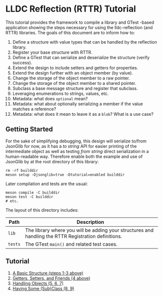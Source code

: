 # LLDC Reflection (RTTR) Tutorial

This tutorial provides the framework to compile a library and GTest -based application showing the steps necessary for using the lldc-reflection (and RTTR) libraries.  The goals of this document are to inform how to:

1. Define a structure with value types that can be handled by the reflection library.
2. Register your base structure with RTTR.
3. Define a GTest that can serialize and deserialize the structure (verify success).
4. Extend the design to include setters and getters for properties.
5. Extend the design further with an object member (by value).
6. Change the storage of the object member to a raw pointer.
7. Change the storage of the object member to a shared pointer.
8. Subclass a base message structure and register that subclass.
9. Leveraging enumerations to strings, values, etc.
10. Metadata: what does `optional` mean?
11. Metadata: what about optionally serializing a member if the value matches a reference?
12. Metadata: what does it mean to leave it as a `blob`?  What is a use case?

## Getting Started

For the sake of simplifying debugging, this design will serialize to/from JsonGlib for now, as it has a _to string_ API for easier printing of the intermediate object as well as testing _from string_ direct serialization in a human-readable way.  Therefore enable both the example and use of JsonGlib by at the root directory of this library:

```
rm -rf builddir
meson setup -Djsonglib=true -Dtutorial=enabled builddir
```

Later compilation and tests are the usual:

```
meson compile -C builddir
meson test -C builddir
# etc.
```

The layout of this directory includes:

| Path | Description |
| ------ | --------- |
| `lib` | The library where you will be adding your structures and handling the RTTR Registration definitions. |
| `tests` | The GTest `main()` and related test cases. |

## Tutorial

1. [A Basic Structure (steps 1-3 above)](doc/01-a-basic-structure.md)
2. [Getters, Setters, and Friends (4 above)](doc/02-getters-setters-and-friends.md)
3. [Handling Objects (5, 6, 7)](doc/03-handling-objects.md)
4. [Having Some (Sub)Class (8, 9)](doc/04-having-some-subclass.md)
